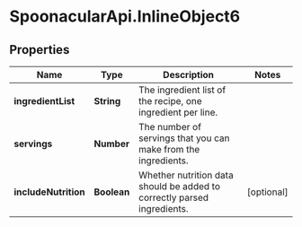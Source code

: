 # SpoonacularApi.InlineObject6

## Properties

Name | Type | Description | Notes
------------ | ------------- | ------------- | -------------
**ingredientList** | **String** | The ingredient list of the recipe, one ingredient per line. | 
**servings** | **Number** | The number of servings that you can make from the ingredients. | 
**includeNutrition** | **Boolean** | Whether nutrition data should be added to correctly parsed ingredients. | [optional] 



